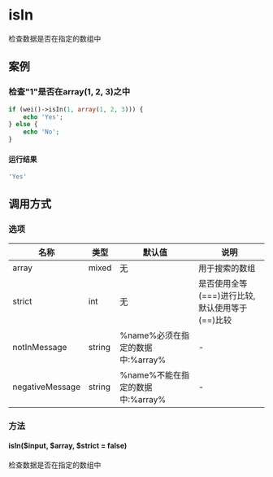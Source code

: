 isIn
====

检查数据是否在指定的数组中

案例
----

### 检查"1"是否在array(1, 2, 3)之中
```php
if (wei()->isIn(1, array(1, 2, 3))) {
    echo 'Yes';
} else {
    echo 'No';
}
```

#### 运行结果
```php
'Yes'
```

调用方式
--------

### 选项

| 名称              | 类型    | 默认值                           | 说明                                             |
|-------------------|---------|----------------------------------|--------------------------------------------------|
| array             | mixed   | 无                               | 用于搜索的数组                                   |
| strict            | int     | 无                               | 是否使用全等(===)进行比较,默认使用等于(==)比较   |
| notInMessage      | string  | %name%必须在指定的数据中:%array% | -                                                |
| negativeMessage   | string  | %name%不能在指定的数据中:%array% | -                                                |

### 方法

#### isIn($input, $array, $strict = false)
检查数据是否在指定的数组中
